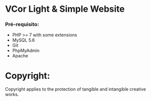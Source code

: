 
VCor Light & Simple Website
===========

### Pré-requisito: 
- PHP >= 7 with some extensions
- MySQL 5.6
- Git
- PhpMyAdmin 
- Apache


Copyright: 
==============
Copyright applies to the protection of tangible and intangible creative works. 
